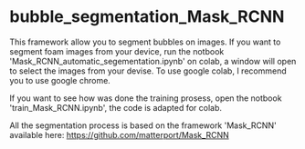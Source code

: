 # bubble_segmentation_Mask_RCNN

This framework allow you to segment bubbles on images. If you want to segment foam images from your device, run the notbook 'Mask_RCNN_automatic_segementation.ipynb' on colab, a window will open to select the images from your devise. To use google colab, I recommend you to use google chrome.

If you want to see how was done the training prosess, open the notbook 'train_Mask_RCNN.ipynb', the code is adapted for colab.

All the segmentation process is based on the framework 'Mask_RCNN' available here:
https://github.com/matterport/Mask_RCNN
